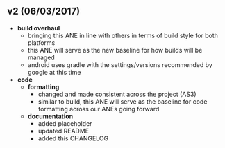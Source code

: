## v2 (06/03/2017)
- **build overhaul**
  - bringing this ANE in line with others in terms of build style for both platforms
  - this ANE will serve as the new baseline for how builds will be managed
  - android uses gradle with the settings/versions recommended by google at this time
- **code**
  - **formatting**
    - changed and made consistent across the project (AS3)
    - similar to build, this ANE will serve as the baseline for code formatting across our ANEs going forward
  - **documentation**
    - added placeholder
    - updated README
    - added this CHANGELOG
